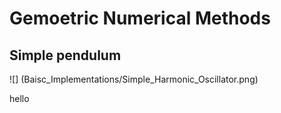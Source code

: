 # Gemoetric Numerical Methods

## Simple pendulum

![] (Baisc_Implementations/Simple_Harmonic_Oscillator.png)

hello
